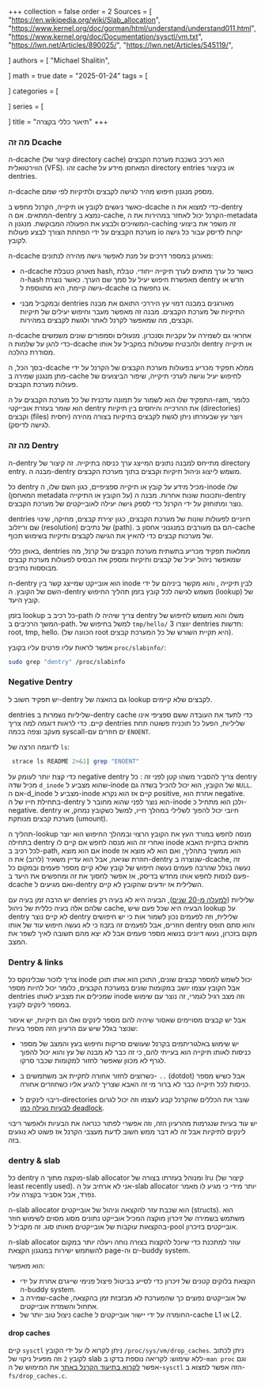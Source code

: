 +++
collection = false
order = 2
Sources = [
"https://en.wikipedia.org/wiki/Slab_allocation",
"https://www.kernel.org/doc/gorman/html/understand/understand011.html",
"https://www.kernel.org/doc/Documentation/sysctl/vm.txt",
"https://lwn.net/Articles/890025/",
"https://lwn.net/Articles/545119/",

]
authors = [
"Michael Shalitin",

]
math = true
date = "2025-01-24"
tags = [

]
categories = [

]
series = [

]
title = "תיאור כללי בקצרה"
+++



### מה זה Dcache
ה-dcache (קיצור של directory cache) הוא רכיב בשכבת מערכת הקבצים הווירטואלית (VFS). זהו cache המאחסן מידע על directory entries או בקיצור dentries.

ה-dcache מספק מנגנון חיפוש מהיר לגישה לקבצים ולתיקיות לפי שמם.

כאשר ניגשים לקובץ או תיקייה, הקרנל מחפש ב-dcache כדי למצוא את ה-dentry המתאים. אם ה-dentry נמצא ב-cache, הקרנל יכול לאחזר במהירות את ה-metadata המשויכים ולבצע את הפעולה המבוקשת. מנגנון ה-caching זה משפר את ביצועי מערכת הקבצים על ידי הפחתת הצורך לבצע פעולות io יקרות לדיסק  עבור כל גישה לקובץ.

ה-dcache מאורגן במספר דרכים על מנת לאפשר גישה מהירה לנתונים:

- ה-dcache מאורגן כטבלת hash, כאשר כל ערך מתאים לערך תיקייה ייחודי. טבלת ה-hash מאפשרת חיפוש יעיל על סמך שם הערך. כאשר נוצרת dentry חדש או גישה קיימת, היא מתווספת ל-dcache או נחפשת בו.

- ובמקביל מבני dentries מאורגנים במבנה דמוי עץ היררכי התואם את מבנה התיקיות של מערכת הקבצים. מבנה זה מאפשר מעבר וחיפוש יעילים של תיקיות וקבצים, מה שמאפשר לקרנל לאתר ולגשת לקבצים במהירות.

ה-dcache אחראי גם לשמירה על עקביות וסנכרון. מנעולים וסמפורים שונים משמשים כדי להגן על שלמות ה-dcache ולהבטיח שפעולות במקביל על אותו dentry או תיקייה מסודרת כהלכה.

בסך הכל, ה-dcache ממלא תפקיד מכריע בפעולות מערכת הקבצים של הקרנל על ידי מתן מנגנון שמירה ב-cache לחיפוש יעיל וגישה לערכי תיקייה, שיפור הביצועים של פעולות מערכת הקבצים.

התפקיד שלו הוא לשמור על תמונה עדכנית של כל מערכת הקבצים על ה-ram, כלומר הוא שומר בעזרת אובייקטי dentry את ההרכייה והיחסים בין תיקיות (directories) וקבצים (files) ויוצר עץ שבעזרתו ניתן לגשת לקבצים בתיקיות בצורה מהירה (יחסית לגישה לדיסק).

### מה זה Dentry
ה-dentry מתייחס למבנה נתונים המייצג ערך כניסה בתיקייה. זה קיצור של directory entry. מבנה ה-dentry משמש לייצוג וניהול תיקיות וקבצים בתוך מערכת הקבצים.

כל dentry מכיל מידע על קובץ או תיקייה ספציפיים, כגון השם שלו, ה-inode שלו (המאחסן metadata על הקובץ או התיקייה) ותכונות שונות אחרות. מבנה ה-dentry נוצר ומתוחזק על ידי הקרנל כדי לספק גישה יעילה לאובייקטים של מערכת הקבצים.

dentries חיוניים לפעולות שונות של מערכת הקבצים, כגון יצירת קבצים, מחיקה, שינוי שם וריזלוב (resolution) של נתיבים (path). הם גם מעורבים במנגנוני אחסון ב-cache של מערכות קבצים כדי להאיץ את הגישה לקבצים ותיקיות בשימוש תכוף.

באופן כללי, dentries ממלאות תפקיד מכריע בתשתית מערכת הקבצים של קרנל, מה שמאפשר ניהול יעיל של קבצים ותיקיות ומספק את הבסיס לפעולות מערכת קבצים מבוססות נתיבים.

ה-dentry הוא אובייקט שמייצג קשר בין inode לבין תיקייה , והוא מקשר ביניהם על ידי השם של הקובץ. ה-dentry משמש לגישה לכל קובץ בזמן תהליך החיפוש (lookup) של קובץ היעד.

בזמן lookup כל רכיב ב-path צריך שיהיה לו dentry משלו והוא משמש לחיפוש של המשך הרכיבים ב-path.
למשל בחיפוש של `tmp/hello/` יווצרו 3 dentries חדשות: root, tmp, hello. (הכוונה של root היא תקיית השורש של כל המערכת קבצים).

אפשר לראות עליו פרטים עליו בקובץ `proc/slabinfo/`:

```sh {linenos=inline}
sudo grep "dentry" /proc/slabinfo
```



### Negative Dentry
יש תפקיד חשוב ל-dentry גם בהאצה של lookup לקבצים שלא קיימים.

dentries שליליות נשמרות ב-dentry cache כדי לתעד את העובדה ששם ספציפי אינו קיים.
כדי לראות דוגמה למה צריך dentries שליליות, הפעל כל תוכנית פשוטה תחת מעקב וצפה בכמה syscall-ים חוזרים עם `ENOENT`.

לדוגמה הרצה של `ls`:
```sh {linenos=inline}
 strace ls README 2>&1| grep "ENOENT"
```


כדי קצת יותר לעומק על negative dentry צריך להסביר משהו קטן  לפני זה :
כל dentry מכיל שדה `d_inode` שהוא מצביע ל-inode של הקובץ, הוא יכול להכיל בשדה גם `NULL`.
אם ה-d_inode מצביע ל-inode קיים אז הוא נקרא positive, אחרת הוא negative.
בתחילת חייו של ה-dentry הוא נוצר לפני שהוא מחובר ל-inode ולכן הוא מתחיל כ-negative.
dentry חיובי יכול להפוך לשלילי במהלך חייו, למשל כשקובץ נמחק, או מערכת קבצים מנותקת (umount).

תהליך ה-lookup מנסה לחפש במורד העץ את הקובץ הרצוי ובמהלך החיפוש הוא יוצר בתחילה dentry ואחרי זה הוא מנסה לחפש אם קיים לו inode מתאים בתקיית האבא לכל רכיב ב-path, אם הוא מוצא inode הוא ממשיך בתהליך, ואם הוא לא מוצא אז חוזרת שגיאה, אבל הוא עדיין משאיר (לרוב) את ה-dentry שנוצרה ב-dcache, זה נעשה בגלל שהרבה פעמים נעשה חיפוש של קובץ שלא קיים מספר פעמים ובמקום כל פעם לנסות לחפש אותו מחדש בדיסק, אז אפשר לחסוך את זה ומחפשים את היעד ב- dcache ואם מגיעים ל-dentry השלילית אז יודעים שהקובץ לא קיים.

יש הרבה זמן בעיה עם denries שליליות ([למעלה מ-20 שנים](https://lwn.net/Articles/890025/)), הבעיה היא לא בעיה רק שלהם אלה בעיה כללית של ניהול cache, הבעיה היא שכל פעם שיש lookup על dentry לא קיים נוצר dentry שלילית, וזה לפעמים נכון לשמור אות כי יש חיפושים חוזרים, אבל לפעמים זה בזבוז כי לא נעשה חיפוש עוד של אותו dentry והוא סתם תופס מקום בזכרון, נעשו דיונים בנשוא מספר פעמים אבל לא יצא מהם תשובה לאיך לשפר את המצב.

### Dentry & links
 צריך לזכור שבלינוקס כל inode יכול לשמש למספר קבצים שונים, התוכן הוא אותו תוכן אבל הקובץ עצמו יושב במקומות שונים במערכת הקבצים, כלומר יכול להיות מספר dentries שמכילים את מצביע לאותו inode וזה מצב רגיל לגמרי, זה נוצר עם שימוש במספר לינקים לקובץ.

אבל יש קבצים מסויימים שאסור שיהיה להם מספר לינקים ואלו הם תיקיות, יש איסור שנוצר בגלל שיש עם הרעיון הזה מספר בעיות:

-  יש שימוש באלגוריתמים בקרנל שעושים סריקות וחיפוש בעץ והמצב של מספר כניסות לאותו תיקייה הוא בעייתי להם, כי זה כבר לא מבנה של עץ והוא יכול להפוך לגרף לא מכוון שאפשר לחזור למקומות שכבר סרקו.
  
- כשרוצים לחזור אחורה לתקיית אב משתמשים ב- `..` (dotdot) אבל כשיש מספר כניסות לכל תיקייה כבר לא ברור מי זה האבא שצריך להגיע אליו כשחוזרים אחורה.

- ריבוי לינקים ל-directories שובר את הכללים שהקרנל קבע לעצמו וזה יכול לגרום [לבעיות נעילה כמו deadlock](https://lwn.net/Articles/545119/).

יש עוד בעיות שנגרמות מהרעיון הזה, וזה אפשרי לפתור כנראה את הבעיות ולאפשר ריבוי לינקים לתיקיות אבל זה לא דבר ממש חשוב לדעת מעצבי הקרנל אז פשוט לא נוגעים בזה.

### dentry & slab
כל dentry מוקצה מתוך ה-slab allocator ומנוהל בעזרתו בצורה של lru (קיצור של least recently used).
אני לא ארחיב על ה-slab allocator  יותר מידי כי מגיע לו מאמר נפרד, אבל אסביר בקצרה עליו.

ה-slab allocator הוא שכבת עזר להקצאה וניהול של אובייקטים (structs).
הוא משתמש בשמירה של זיכרון מוקצה המכיל אובייקט נתונים מסוג מסוים לשימוש חוזר בהקצאות עוקבות של אובייקטים מאותו סוג. זה מקביל ל-pool אובייקטים בזיכרון.

ה-slab allocator עוזר למתכנת כדי שיוכל להקצות בצורה נוחה ויעלה יותר במקום להשתמש ישירות במנגנון הקצאת page-ים וה-buddy system.

הוא מאפשר:
- הקצאת בלוקים קטנים של זיכרון כדי לסייע בביטול פיצול פנימי שייגרם אחרת על ידי ה-buddy system.
- שמירה ב-cache של אובייקטים נפוצים כך שהמערכת לא מבזבזת זמן בהקצאה, אתחול והשמדת אובייקטים.
- ניצול טוב יותר של cache החומרה על ידי יישור אובייקטים ל-cache L1 או L2.



#### drop caches
קיים `sysctl` ניתן לקרוא לו על ידי הקובץ  `/proc/sys/vm/drop_caches`.
ניתן לכתוב לקובץ  `2` וזה מפעיל ניקוי של slab ללא שימוש:
לקריאה נוספת בדקו ב-`man proc` וגם אפשר [לקרוא בתיעוד הקרנל באתר](https://www.kernel.org/doc/Documentation/sysctl/vm.txt)
את המימוש של ה-`sysctl` הזה אפשר למצוא ב-`fs/drop_caches.c`.





